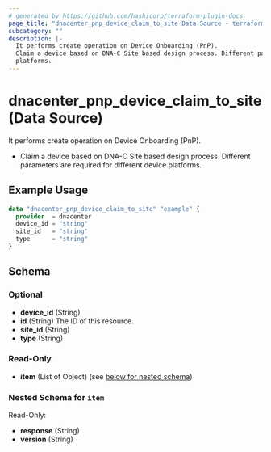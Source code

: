 ```yaml
---
# generated by https://github.com/hashicorp/terraform-plugin-docs
page_title: "dnacenter_pnp_device_claim_to_site Data Source - terraform-provider-dnacenter"
subcategory: ""
description: |-
  It performs create operation on Device Onboarding (PnP).
  Claim a device based on DNA-C Site based design process. Different parameters are required for different device
  platforms.
---
```


# dnacenter_pnp_device_claim_to_site (Data Source)

It performs create operation on Device Onboarding (PnP).

- Claim a device based on DNA-C Site based design process. Different parameters are required for different device
platforms.

## Example Usage

```terraform
data "dnacenter_pnp_device_claim_to_site" "example" {
  provider  = dnacenter
  device_id = "string"
  site_id   = "string"
  type      = "string"
}
```

<!-- schema generated by tfplugindocs -->
## Schema

### Optional

- **device_id** (String)
- **id** (String) The ID of this resource.
- **site_id** (String)
- **type** (String)

### Read-Only

- **item** (List of Object) (see [below for nested schema](#nestedatt--item))

<a id="nestedatt--item"></a>
### Nested Schema for `item`

Read-Only:

- **response** (String)
- **version** (String)


